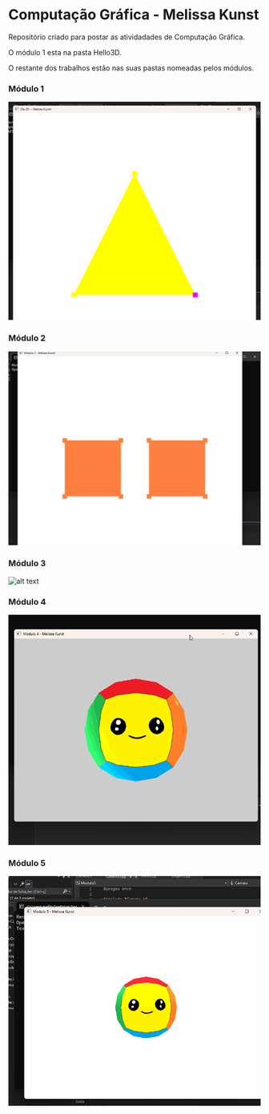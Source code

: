 # Computação Gráfica - Melissa Kunst
Repositório criado para postar as atividadades de Computação Gráfica.

O módulo 1 esta na pasta Hello3D.

O restante dos trabalhos estão nas suas pastas nomeadas pelos módulos.


### Módulo 1

![alt text](image-1.png)

### Módulo 2

![alt text](modulo2.gif)

### Módulo 3

![alt text](modulo3.gif)

### Módulo 4

![alt text](modulo4.gif)

### Módulo 5

![alt text](modulo5.gif)